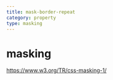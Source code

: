 ```yaml
---
title: mask-border-repeat
category: property
type: masking
---
```


# masking

<https://www.w3.org/TR/css-masking-1/>
